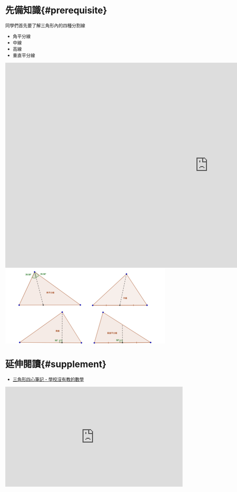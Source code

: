 # 先備知識{#prerequisite}

同學們首先要了解三角形內的四種分割線
- 角平分線
- 中線
- 高線
- 重直平分線

<div class="iframe-container">
  <iframe
    allowfullscreen
    scrolling="no"
    title="Basic Line"
    src="https://www.geogebra.org/material/iframe/id/NKHJSzB3/width/1280/height/646/border/888888/smb/false/stb/false/stbh/false/ai/false/asb/false/sri/false/rc/false/ld/false/sdz/false/ctl/false"
    width="1280"
  height="646"
    style="border:0px;">
  </iframe>
</div>

<div class="hidden-onscreen">
  <img src="/images/chapter02/basic-line.png" alt="basic-line">
</div>

# 延伸閱讀{#supplement}
- [三角形四心筆記 - 學校沒有教的數學](http://mathseasy.hk/articles/triangle_centres_notes/)

<div class="iframe-container">
  <iframe width="560" height="315" src="https://www.youtube.com/embed/A2BeZrLKqPI" frameborder="0" allowfullscreen></iframe>
</div>